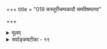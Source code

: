 +++
title = "019 कस्तूरीचम्पकादौ समविषमतया"

+++
<details><summary>मूलम्</summary>

कस्तूरीचम्पकादौ समविषमतया सम्मतस्सौरभादिस्तद्वच्छब्दादयोऽमी त्रिगुणतदधिकद्रव्यनिष्ठा गुणाः स्युः ।  
निष्कृष्टे शास्त्रदृष्ट्या न कथमपि मिथस्संकरश्शङ्कनीयः स्वाच्छन्द्याच्छङ्कमानः स्वमिव सुरगुरुं किं न शङ्केत मुग्धम् ॥ १९ ॥
</details>

<details><summary>सर्वाङ्कषटीका - १९</summary>

कौषीतकीब्राह्मणोपनिषदः पर्यङ्कविद्यायां नित्यविभूतिपदवाच्येऽप्राकृते ब्रह्मलोके शब्दस्पर्शरूपरसगन्धा वर्ण्यन्ते । किमेते एतल्लोकगतगन्धादिसजातीयाः, उत विलक्षणा इति विमृशति - कस्तूरीत्यादि । **कस्तूरीचम्पकादौ** = कस्तूर्याम्, चम्पककुसुमादौ **समविषमतया** = गन्धत्वसामान्यात्मना तत्तद्विशेषात्मना च **सौरभादिः** = सौगन्ध्यादिः सर्वसंमतः । अत्यन्तवैलक्षण्ये सत्यपि एकजातीयत्वं सर्वसंप्रतिपन्नम् । **तद्वत्** = एवमेव **अमी** = लीलाविभूतौ नित्यविभूतौ च वर्तमानाः **शब्दादयः** = शब्दस्पर्शरूपरसगन्धाः त्रिगुणत- दधिकद्रव्यनिष्ठाः गुणाः **स्युः** = प्राकृतलोके, वैकुण्ठादिलोके च वर्तमानद्रव्यनिष्ठा शब्दादिगुणा अपि स्युः । अत्यन्तवैलक्षण्यमस्तु कामम् । रूपरसगन्धादिपदानां समानत्वात्, लोकवेदाधिकरणन्यायेन शब्दानां समानत्वे अर्था अपि समाना एव स्युः, न तु भिन्नजातीयाः । तथा चाप्राकृतपदमपि तादृशवैलक्षण्यसूचक- मात्रम् इति पूर्वपक्षः ॥ 

समाधत्ते – शास्त्रदृष्ट्या **निष्कृष्टे** = एवमेवेति वेदाख्यशास्त्रदृष्ट्यैव **अप्राकृतत्वेन** = दिव्यगन्धादि- पदवाच्ये तल्लोकगतगन्धादौ निर्णीते विषये कथमपि येन केनापि प्रकारेण **मिथस्संकरः** = परस्परसांकर्यम् न शङ्कनीयम् । स्वाच्छन्द्यात् - स्वेच्छया शङ्कमानस्तु कश्चित् **सुरगुरुम्** = बृहस्पतिमपि **स्वमिव** = स्वात्मानमिव 

380. 

711 

[शब्दः पञ्चभूतगुणः ] 

शब्दो नैकेषु युक्तयाऽप्युचित इह पुनः पारिशेष्यं तु मन्दं 

वायुः शब्दस्वभावः श्रुतिशिरसि यतः स्मर्यते च स्वरात्मा । गन्धलोकादिनीतिं यदिह निजगदुर्यामुनाद्याः ततोऽपि 

स्पष्ट भेर्यादिनिष्ठोऽयमिति गतिवचो गन्धवत्तद्विशिष्टे ॥20॥ 



**मुग्धम्** = मूढम् किं न शङ्केत? शङ्केतैव कश्चिन्मूढः । विषयस्तु न तथा । 'दिव्य' पदविशेषणेनैव वैलक्षण्ये प्रदर्शिते कथमुभयोरेकजातीयत्वसंभवः । ननु लोकवेदाधिकरणन्यायस्य का गतिः ? तन्न्यायः कर्मकाण्डीयः । कर्मकाण्डीयपश्वादिपदानामर्थनिर्णयार्थः स न्यायः । यज्ञसंबन्धिनः पदार्था लोकदृष्टा एव, न लोकविलक्षणाः । उपनिषदस्तु लोकविलक्षणमर्थमुपदेष्टुं प्रवृत्ताः । अतो नात्र तन्न्यायप्रवृत्तिः । एतत्सूचनायैव 'दिव्य' पद- प्रयोगः । ननु उत्तमं संगीतं श्रुत्वा 'दिव्यं संगीतम्' इति वदन्ति । उत्तमं भक्ष्यं भुक्त्वा 'दिव्यमिदं भक्ष्यम्' इति वदन्ति । तद्वद्भविष्यतीदमपि न भविष्यति । पदान्तरालाभाद्दिव्यपदेन तृप्यन्ति नराः । कथं तत् दिव्यं भवेत् । एतत्तत्त्वं पूर्वमेव (नायक. ) प्रदर्शितम् ॥ 

वस्तुतस्तु – अत्रैवास्ति सविशेषाद्वैतस्य भगवद्रामानुजप्रदर्शितस्य महत्त्वम् । निर्विशेषवादे हि सर्वपदानां लक्षणामङ्गीकृत्य 'सर्वात्मकं ब्रह्म' इत्यस्यासर्वात्मकत्वाभावरूपं ब्रह्मेति व्याख्यायते । एवञ्चेत् ब्रह्म शून्यपर्यायमेव । तदा हि ' पादोऽस्य विश्वा भूतानि । त्रिपादस्यामृतं दिवि ' ' यच्चास्येहास्ति यच्च नास्ति सर्वं तदस्मिन् समाहितम्' (छा. 8-1-3) इत्यादीनां का गतिः ? अतस्सविशेषवादमन्तरा नान्या गतिः प्रामाणिकी ॥ १९ ॥
</details>
